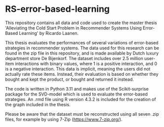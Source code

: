 # RS-error-based-learning

This repository contains all data and code used to create the master thesis 'Alleviating the Cold Start Problem in Recommender Systems Using Error-Based Learning' by Ricardo Laanen. 

This thesis evaluates the performances of several variations of error-based strategies in recommender systems. The data used for this research can be found in the zip file in this repository, and is made available by Dutch luxury department store De Bijenkorf. The dataset includes over 2.5 million user-item interactions with binary values, where 1 is a positive interaction, and 0 is a negative interaction. This data is implicit, meaning the users did not actually rate these items. Instead, their evaluation is based on whether they bought and kept the product, or bought and returned it instead.

The code is written in Python 3.11 and makes use of the Scikit-surprise package for the SVD-model which is used to evaluate the error-based strategies. An .rmd file using R version 4.3.2 is included for the creation of the graph included in the thesis.

Please be aware that the dataset must be reconstructed using all seven .zip files, for example by using 7-Zip (https://www.7-zip.org/).
